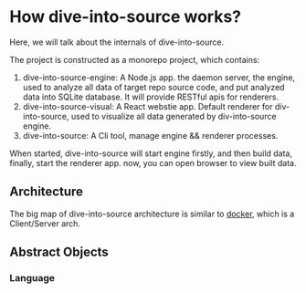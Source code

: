 # How dive-into-source works?

Here, we will talk about the internals of dive-into-source.

The project is constructed as a monorepo project,  which contains:

1. dive-into-source-engine: A Node.js app. the daemon server, the engine, used to analyze all data of target repo source code,
  and put analyzed data into SQLite database. It will provide RESTful apis for renderers.
2. dive-into-source-visual: A React webstie app. Default renderer for div-into-source, used to visualize all data generated
  by div-into-source engine.
3. dive-into-source: A Cli tool, manage engine && renderer processes.

When started, dive-into-source will start engine firstly, and then build data, finally, start the renderer app. now, you can open browser to view built data.


## Architecture

The big map of dive-into-source architecture is similar to [docker](https://www.docker.com/), which is a Client/Server arch.


## Abstract Objects

### Language
